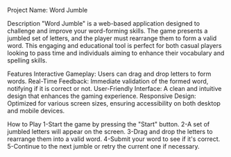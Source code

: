 Project Name:  Word Jumble

Description
"Word Jumble" is a web-based application designed to challenge and improve your word-forming skills. The game presents a jumbled set of letters, and the player must rearrange them to form a valid word. This engaging and educational tool is perfect for both casual players looking to pass time and individuals aiming to enhance their vocabulary and spelling skills.

Features
Interactive Gameplay: Users can drag and drop letters to form words.
Real-Time Feedback: Immediate validation of the formed word, notifying if it is correct or not.
User-Friendly Interface: A clean and intuitive design that enhances the gaming experience.
Responsive Design: Optimized for various screen sizes, ensuring accessibility on both desktop and mobile devices.

How to Play
1-Start the game by pressing the "Start" button.
2-A set of jumbled letters will appear on the screen.
3-Drag and drop the letters to rearrange them into a valid word.
4-Submit your word to see if it's correct.
5-Continue to the next jumble or retry the current one if necessary.


